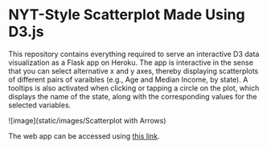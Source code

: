 # NYT-Style Scatterplot Made Using D3.js

This repository contains everything required to serve an interactive D3 data visualization as a Flask app on Heroku. The app is interactive in the sense that you can select alternative x and y axes, thereby displaying scatterplots of different pairs of varaibles (e.g., Age and Median Income, by state). A tooltips is also activated when clicking or tapping a circle on the plot, which displays the name of the state, along with the corresponding values for the selected variables. 

![image](static/images/Scatterplot with Arrows)

The web app can be accessed using [this link](https://nyt-style-scatterplot.herokuapp.com).
